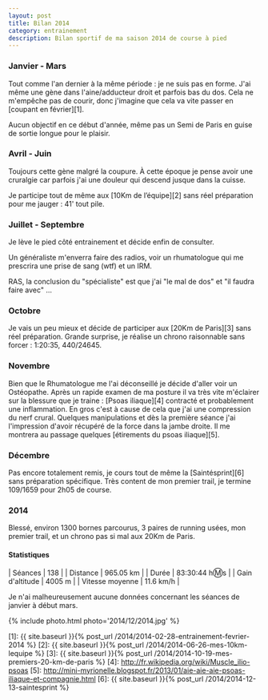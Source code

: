 ```yaml
---
layout: post
title: Bilan 2014
category: entrainement
description: Bilan sportif de ma saison 2014 de course à pied
---
```


### Janvier - Mars

Tout comme l'an dernier à la même période : je ne suis pas en forme.
J'ai même une gène dans l'aine/adducteur droit et parfois bas du dos.
Cela ne m'empêche pas de courir, donc j'imagine que cela va vite passer en
[coupant en février][1].

Aucun objectif en ce début d'année, même pas un Semi de Paris en guise de
sortie longue pour le plaisir.

### Avril - Juin

Toujours cette gène malgré la coupure. À cette époque je pense avoir une
cruralgie car parfois j'ai une douleur qui descend jusque dans la cuisse.

Je participe tout de même aux [10Km de l’équipe][2] sans réel préparation pour
me jauger : 41' tout pile.

### Juillet - Septembre

Je lève le pied côté entrainement et décide enfin de consulter.

Un généraliste m'enverra faire des radios, voir un rhumatologue qui me
prescrira une prise de sang (wtf) et un IRM.

RAS, la conclusion du "spécialiste" est que j'ai "le mal de dos" et
"il faudra faire avec" ...

### Octobre

Je vais un peu mieux et décide de participer aux [20Km de Paris][3] sans réel
préparation. Grande surprise, je réalise un chrono raisonnable sans forcer :
1:20:35, 440/24645.

### Novembre

Bien que le Rhumatologue me l'ai déconseillé je décide d'aller voir un
Ostéopathe. Après un rapide examen de ma posture il va très vite m'éclairer sur
la blessure que je traine : [Psoas iliaque][4] contracté et probablement une
inflammation. En gros c'est à cause de cela que j'ai une compression du nerf
crural. Quelques manipulations et dès la première séance j'ai l'impression
d'avoir récupéré de la force dans la jambe droite. Il me montrera au passage
quelques [étirements du psoas iliaque][5].

### Décembre

Pas encore totalement remis, je cours tout de même la [Saintésprint][6] sans
préparation spécifique.
Très content de mon premier trail, je termine 109/1659 pour 2h05 de course.

### 2014

Blessé, environ 1300 bornes parcourus, 3 paires de running usées, mon premier
trail, et un chrono pas si mal aux 20Km de Paris.

#### Statistiques

| Séances          | 138            |
| Distance         | 965.05 km      |
| Durée            | 83:30:44 h:m:s |
| Gain d'altitude  | 4005 m         |
| Vitesse moyenne  | 11.6 km/h      |

Je n'ai malheureusement aucune données concernant les séances de janvier à
début mars.

{% include photo.html photo='2014/12/2014.jpg' %}

[1]: {{ site.baseurl }}{% post_url /2014/2014-02-28-entrainement-fevrier-2014 %}
[2]: {{ site.baseurl }}{% post_url /2014/2014-06-26-mes-10km-lequipe %}
[3]: {{ site.baseurl }}{% post_url /2014/2014-10-19-mes-premiers-20-km-de-paris %}
[4]: http://fr.wikipedia.org/wiki/Muscle_ilio-psoas
[5]: http://mini-myrionelle.blogspot.fr/2013/01/aie-aie-aie-psoas-iliaque-et-compagnie.html
[6]: {{ site.baseurl }}{% post_url /2014/2014-12-13-saintesprint %}
